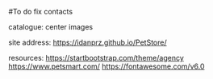 #To do
fix contacts

catalogue: center images

site address: https://idanprz.github.io/PetStore/

resources: https://startbootstrap.com/theme/agency
https://www.petsmart.com/
https://fontawesome.com/v6.0